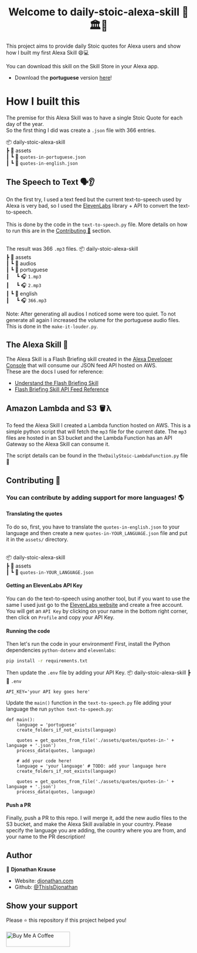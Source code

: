 
<h1 align="center">Welcome to daily-stoic-alexa-skill 👋🏛️📜 </h1>

This project aims to provide daily Stoic quotes for Alexa users and show how I built my first Alexa Skill 😄💻

You can download this skill on the Skill Store in your Alexa app.
- Download the **portuguese** version [here](https://www.amazon.com.br/Djonathan-Krause-Di%C3%A1rio-Estoico/dp/B0CRZ9Y9K7/ref=sr_1_1?brr=1&qid=1708199685&rd=1&s=alexa-skills&sr=1-1)!

# How I built this
The premise for this Alexa Skill was to have a single Stoic Quote for each day of the year.<br>
So the first thing I did was create a `.json` file with 366 entries.

📦 daily-stoic-alexa-skill<br>
┣ 📂 assets<br>
┃ ┗ 📜 `quotes-in-portuguese.json`<br>
┃ ┗ 📜 `quotes-in-english.json`<br>


## The Speech to Text 🗣️👂
On the first try, I used a text feed but the current text-to-speech used by Alexa is very bad, so I used the [ElevenLabs](https://github.com/elevenlabs/elevenlabs-python/tree/main) library + API to convert the text-to-speech.
<br><br>This is done by the code in the `text-to-speech.py` file. More details on how to run this are in the [Contributing 🤝](#Contributing) section.

<br>The result was 366 `.mp3` files.
📦 daily-stoic-alexa-skill<br>
┣ 📂 assets<br>
┃ ┗ 📂 audios<br>
┃   ┗ 📂 portuguese <br>
┃&nbsp;&nbsp;&nbsp;&nbsp;&nbsp;┗ 🎧 `1.mp3`<br>
┃&nbsp;&nbsp;&nbsp;&nbsp;&nbsp;┗ 🎧 `2.mp3`<br>
┃   ┗ 📂 english <br>
┃&nbsp;&nbsp;&nbsp;&nbsp;&nbsp;┗ 🎧 `366.mp3`<br>

Note: After generating all audios I noticed some were too quiet. To not generate all again I increased the volume for the portuguese audio files. This is done in the `make-it-louder.py`.

## The Alexa Skill 🤖
The Alexa Skill is a Flash Briefing skill created in the [Alexa Developer Console](https://developer.amazon.com/alexa/console) that will consume our JSON feed API hosted on AWS.
<br>These are the docs I used for reference:<br>
- [Understand the Flash Briefing Skill](https://developer.amazon.com/en-US/docs/alexa/flashbriefing/understand-the-flash-briefing-skill-api.html)
- [Flash Briefing Skill API Feed Reference](https://developer.amazon.com/en-US/docs/alexa/flashbriefing/flash-briefing-skill-api-feed-reference.html)


## Amazon Lambda and S3 🪣λ
To feed the Alexa Skill I created a Lambda function hosted on AWS. This is a simple python script that will fetch the `mp3` file for the current date.
The `mp3` files are hosted in an S3 bucket and the Lambda Function has an API Gateway so the Alexa Skill can consume it.

The script details can be found in the `TheDailyStoic-LambdaFunction.py` file 🐍

## Contributing 🤝
### You can contribute by adding support for more languages! 🌎<br>

#### Translating the quotes
To do so, first, you have to translate the `quotes-in-english.json` to your language and then create a new `quotes-in-YOUR_LANGUAGE.json` file and put it in the `assets/` directory.

<br>📦 daily-stoic-alexa-skill<br>
┣ 📂 assets<br>
┃ ┗ 📜 `quotes-in-YOUR_LANGUAGE.json`<br>

#### Getting an ElevenLabs API Key
You can do the text-to-speech using another tool, but if you want to use the same I used just go to the [ElevenLabs website](https://elevenlabs.io/) and create a free account.
You will get an `API Key` by clicking on your name in the bottom right corner, then click on `Profile` and copy your API Key.

#### Running the code
Then let's run the code in your environment!
First, install the Python dependencies `python-dotenv` and `elevenlabs`:
```sh
pip install -r requirements.txt
```

Then update the `.env` file by adding your API Key.
📦 daily-stoic-alexa-skill
┣ 📜 `.env`
```
API_KEY='your API key goes here'
```

Update the `main()` function in the `text-to-speech.py` file adding your language the run `python text-to-speech.py`:
```
def main():
    language = 'portuguese'
    create_folders_if_not_exists(language)

    quotes = get_quotes_from_file('./assets/quotes/quotes-in-' + language + '.json')
    process_data(quotes, language)

    # add your code here!
    language = 'your language' # TODO: add your language here
    create_folders_if_not_exists(language)

    quotes = get_quotes_from_file('./assets/quotes/quotes-in-' + language + '.json')
    process_data(quotes, language)
```

#### Push a PR
Finally, push a PR to this repo. I will merge it, add the new audio files to the S3 bucket, and make the Alexa Skill available in your country.
Please specify the language you are adding, the country where you are from, and your name to the PR description!

## Author
👤 **Djonathan Krause**
- Website: [djonathan.com](https://www.djonathan.com)
- Github: [@ThisIsDjonathan](https://github.com/ThisIsDjonathan)

## Show your support
Please ⭐️ this repository if this project helped you!
<br><br><a href="https://www.buymeacoffee.com/djonathan" target="_blank"><img src="https://cdn.buymeacoffee.com/buttons/default-orange.png" alt="Buy Me A Coffee" height="41" width="174"></a>

